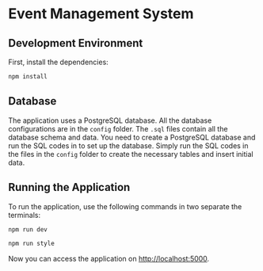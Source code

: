 # Event Management System

## Development Environment

First, install the dependencies:

```bash
npm install
```

## Database

The application uses a PostgreSQL database. All the database configurations are in the `config` folder. The `.sql` files contain all the database schema and data. You need to create a PostgreSQL database and run the SQL codes in to set up the database. Simply run the SQL codes in the files in the `config` folder to create the necessary tables and insert initial data.

## Running the Application

To run the application, use the following commands in two separate the terminals:

```bash
npm run dev
```

```bash
npm run style
```

Now you can access the application on [http://localhost:5000](http://localhost:5000).
